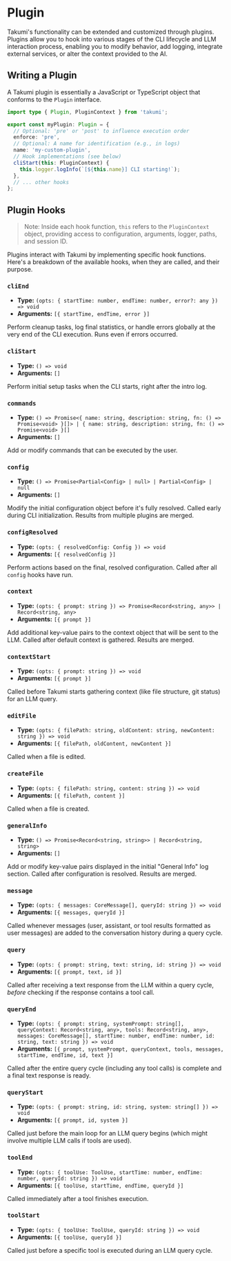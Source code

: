 # Plugin

Takumi's functionality can be extended and customized through plugins. Plugins allow you to hook into various stages of the CLI lifecycle and LLM interaction process, enabling you to modify behavior, add logging, integrate external services, or alter the context provided to the AI.

## Writing a Plugin

A Takumi plugin is essentially a JavaScript or TypeScript object that conforms to the `Plugin` interface.

```typescript
import type { Plugin, PluginContext } from 'takumi';

export const myPlugin: Plugin = {
  // Optional: 'pre' or 'post' to influence execution order
  enforce: 'pre',
  // Optional: A name for identification (e.g., in logs)
  name: 'my-custom-plugin',
  // Hook implementations (see below)
  cliStart(this: PluginContext) {
    this.logger.logInfo(`[${this.name}] CLI starting!`);
  },
  // ... other hooks
};
```

## Plugin Hooks

> Note: Inside each hook function, `this` refers to the `PluginContext` object, providing access to configuration, arguments, logger, paths, and session ID.

Plugins interact with Takumi by implementing specific hook functions. Here's a breakdown of the available hooks, when they are called, and their purpose.

### `cliEnd`

-   **Type:** `(opts: { startTime: number, endTime: number, error?: any }) => void`
-   **Arguments:** `[{ startTime, endTime, error }]`

Perform cleanup tasks, log final statistics, or handle errors globally at the very end of the CLI execution. Runs even if errors occurred.

### `cliStart`

-   **Type:** `() => void`
-   **Arguments:** `[]`

Perform initial setup tasks when the CLI starts, right after the intro log.

### `commands`

-   **Type:** `() => Promise<{ name: string, description: string, fn: () => Promise<void> }[]> | { name: string, description: string, fn: () => Promise<void> }[]`
-   **Arguments:** `[]`

Add or modify commands that can be executed by the user.

### `config`

-   **Type:** `() => Promise<Partial<Config> | null> | Partial<Config> | null`
-   **Arguments:** `[]`

Modify the initial configuration object before it's fully resolved. Called early during CLI initialization. Results from multiple plugins are merged.

### `configResolved`

-   **Type:** `(opts: { resolvedConfig: Config }) => void`
-   **Arguments:** `[{ resolvedConfig }]`

Perform actions based on the final, resolved configuration. Called after all `config` hooks have run.

### `context`

-   **Type:** `(opts: { prompt: string }) => Promise<Record<string, any>> | Record<string, any>`
-   **Arguments:** `[{ prompt }]`

Add additional key-value pairs to the context object that will be sent to the LLM. Called after default context is gathered. Results are merged.

### `contextStart`

-   **Type:** `(opts: { prompt: string }) => void`
-   **Arguments:** `[{ prompt }]`

Called before Takumi starts gathering context (like file structure, git status) for an LLM query.

### `editFile`

-   **Type:** `(opts: { filePath: string, oldContent: string, newContent: string }) => void`
-   **Arguments:** `[{ filePath, oldContent, newContent }]`

Called when a file is edited.

### `createFile`

-   **Type:** `(opts: { filePath: string, content: string }) => void`
-   **Arguments:** `[{ filePath, content }]`

Called when a file is created.

### `generalInfo`

-   **Type:** `() => Promise<Record<string, string>> | Record<string, string>`
-   **Arguments:** `[]`

Add or modify key-value pairs displayed in the initial "General Info" log section. Called after configuration is resolved. Results are merged.

### `message`

-   **Type:** `(opts: { messages: CoreMessage[], queryId: string }) => void`
-   **Arguments:** `[{ messages, queryId }]`

Called whenever messages (user, assistant, or tool results formatted as user messages) are added to the conversation history during a query cycle.

### `query`

-   **Type:** `(opts: { prompt: string, text: string, id: string }) => void`
-   **Arguments:** `[{ prompt, text, id }]`

Called after receiving a text response from the LLM within a query cycle, *before* checking if the response contains a tool call.

### `queryEnd`

-   **Type:** `(opts: { prompt: string, systemPrompt: string[], queryContext: Record<string, any>, tools: Record<string, any>, messages: CoreMessage[], startTime: number, endTime: number, id: string, text: string }) => void`
-   **Arguments:** `[{ prompt, systemPrompt, queryContext, tools, messages, startTime, endTime, id, text }]`

Called after the entire query cycle (including any tool calls) is complete and a final text response is ready.

### `queryStart`

-   **Type:** `(opts: { prompt: string, id: string, system: string[] }) => void`
-   **Arguments:** `[{ prompt, id, system }]`

Called just before the main loop for an LLM query begins (which might involve multiple LLM calls if tools are used).

### `toolEnd`

-   **Type:** `(opts: { toolUse: ToolUse, startTime: number, endTime: number, queryId: string }) => void`
-   **Arguments:** `[{ toolUse, startTime, endTime, queryId }]`

Called immediately after a tool finishes execution.

### `toolStart`

-   **Type:** `(opts: { toolUse: ToolUse, queryId: string }) => void`
-   **Arguments:** `[{ toolUse, queryId }]`

Called just before a specific tool is executed during an LLM query cycle.
